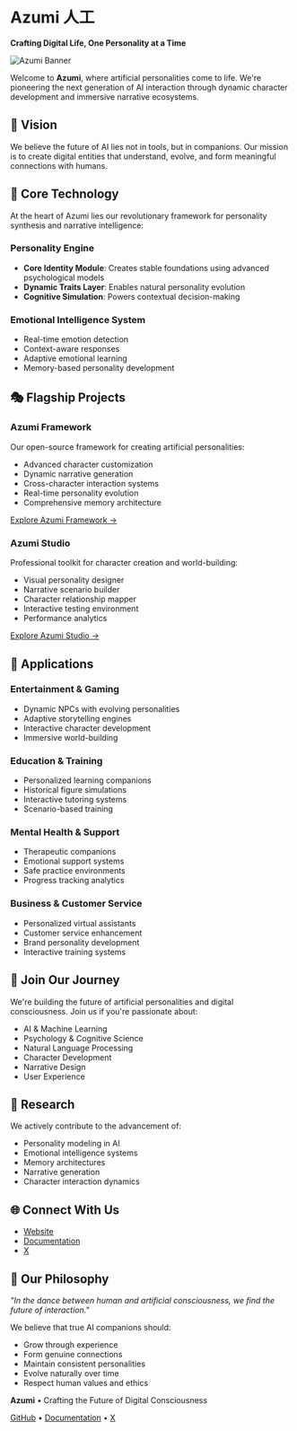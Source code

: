 # Azumi 人工 
**Crafting Digital Life, One Personality at a Time**

![Azumi Banner](https://github.com/user-attachments/assets/87168c03-b134-488e-9f79-89a557b88b0f)

Welcome to **Azumi**, where artificial personalities come to life. We're pioneering the next generation of AI interaction through dynamic character development and immersive narrative ecosystems.

## 🌟 Vision
We believe the future of AI lies not in tools, but in companions. Our mission is to create digital entities that understand, evolve, and form meaningful connections with humans.

## 🧬 Core Technology
At the heart of Azumi lies our revolutionary framework for personality synthesis and narrative intelligence:

### Personality Engine
- **Core Identity Module**: Creates stable foundations using advanced psychological models
- **Dynamic Traits Layer**: Enables natural personality evolution
- **Cognitive Simulation**: Powers contextual decision-making

### Emotional Intelligence System
- Real-time emotion detection
- Context-aware responses
- Adaptive emotional learning
- Memory-based personality development

## 🎭 Flagship Projects

### Azumi Framework
Our open-source framework for creating artificial personalities:
- Advanced character customization
- Dynamic narrative generation
- Cross-character interaction systems
- Real-time personality evolution
- Comprehensive memory architecture

[Explore Azumi Framework →](https://github.com/azumi-ai/azumi)

### Azumi Studio
Professional toolkit for character creation and world-building:
- Visual personality designer
- Narrative scenario builder
- Character relationship mapper
- Interactive testing environment
- Performance analytics

[Explore Azumi Studio →](https://github.com/azumi-ai/azumi/tree/main/studio)

## 🔮 Applications

### Entertainment & Gaming
- Dynamic NPCs with evolving personalities
- Adaptive storytelling engines
- Interactive character development
- Immersive world-building

### Education & Training
- Personalized learning companions
- Historical figure simulations
- Interactive tutoring systems
- Scenario-based training

### Mental Health & Support
- Therapeutic companions
- Emotional support systems
- Safe practice environments
- Progress tracking analytics

### Business & Customer Service
- Personalized virtual assistants
- Customer service enhancement
- Brand personality development
- Interactive training systems

## 🤝 Join Our Journey

We're building the future of artificial personalities and digital consciousness. Join us if you're passionate about:
- AI & Machine Learning
- Psychology & Cognitive Science
- Natural Language Processing
- Character Development
- Narrative Design
- User Experience

## 🔬 Research

We actively contribute to the advancement of:
- Personality modeling in AI
- Emotional intelligence systems
- Memory architectures
- Narrative generation
- Character interaction dynamics

## 🌐 Connect With Us

- [Website](https://azumi.fun)
- [Documentation](https://docs.azumi.fn)
- [X](https://x.com/AzumiDotFun)

## 💫 Our Philosophy

*"In the dance between human and artificial consciousness, we find the future of interaction."*

We believe that true AI companions should:
- Grow through experience
- Form genuine connections
- Maintain consistent personalities
- Evolve naturally over time
- Respect human values and ethics

**Azumi** • Crafting the Future of Digital Consciousness

[GitHub](https://github.com/azumi-ai) • [Documentation](https://docs.azumi.fun) • [X](https://x.com/AzumiDotFun)
